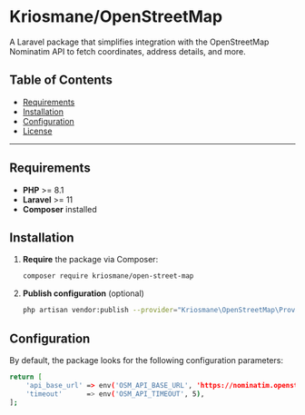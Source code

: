 # Kriosmane/OpenStreetMap

A Laravel  package that simplifies integration with the OpenStreetMap Nominatim API to fetch coordinates, address details, and more.

## Table of Contents

- [Requirements](#requirements)
- [Installation](#installation)
- [Configuration](#configuration)
- [License](#license)

---

## Requirements

- **PHP** >= 8.1
- **Laravel** >= 11
- **Composer** installed

## Installation

1. **Require** the package via Composer:
   ```bash
   composer require kriosmane/open-street-map
   ```

2. **Publish configuration** (optional)
    ```bash
    php artisan vendor:publish --provider="Kriosmane\OpenStreetMap\Providers\OpenStreetMapServiceProvider" --tag="config"
    ```

## Configuration

By default, the package looks for the following configuration parameters:

```bash
return [
    'api_base_url' => env('OSM_API_BASE_URL', 'https://nominatim.openstreetmap.org'),
    'timeout'      => env('OSM_API_TIMEOUT', 5),
];
 ```



